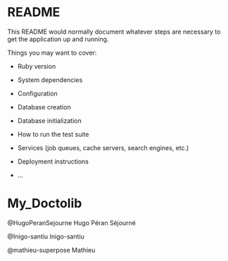# README

This README would normally document whatever steps are necessary to get the
application up and running.

Things you may want to cover:

* Ruby version

* System dependencies

* Configuration

* Database creation

* Database initialization

* How to run the test suite

* Services (job queues, cache servers, search engines, etc.)

* Deployment instructions

* ...
# My_Doctolib



@HugoPeranSejourne
Hugo Péran Séjourné

@Inigo-santiu
Inigo-santiu

@mathieu-superpose
Mathieu
